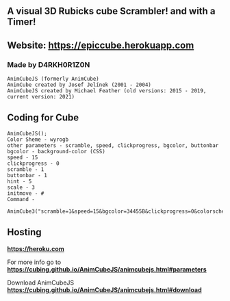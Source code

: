 ## A visual 3D Rubicks cube Scrambler! and with a Timer!
## Website: https://epiccube.herokuapp.com


### Made by D4RKH0R1Z0N

```
AnimCubeJS (formerly AnimCube)
AnimCube created by Josef Jelínek (2001 - 2004)
AnimCubeJS created by Michael Feather (old versions: 2015 - 2019, current version: 2021)
```

## Coding for Cube

```
AnimCubeJS();
Color Sheme - wyrogb
other parameters - scramble, speed, clickprogress, bgcolor, buttonbar
bgcolor - background-color (CSS)
speed - 15
clickprogress - 0
scramble - 1
buttonbar - 1
hint - 5
scale - 3
initmove - #
Command -

AnimCube3("scramble=1&speed=15&bgcolor=34455B&clickprogress=0&colorscheme=wyrogb&buttonbar=1&initmove=#&scale=3&hint=5")
```

## Hosting

**https://heroku.com**

For more info go to **https://cubing.github.io/AnimCubeJS/animcubejs.html#parameters**

Download AnimCubeJS **https://cubing.github.io/AnimCubeJS/animcubejs.html#download**
